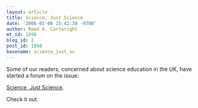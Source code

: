 ```yaml
---
layout: article
title: Science, Just Science
date: '2006-02-08 15:42:30 -0700'
author: Reed A. Cartwright
mt_id: 1898
blog_id: 2
post_id: 1898
basename: science_just_sc
---
```

Some of our readers, concerned about science education in the UK, have started a forum on the issue:

[Science, Just Science](http://justscience.1.forumer.com/index.php?act=idx).

Check it out.
